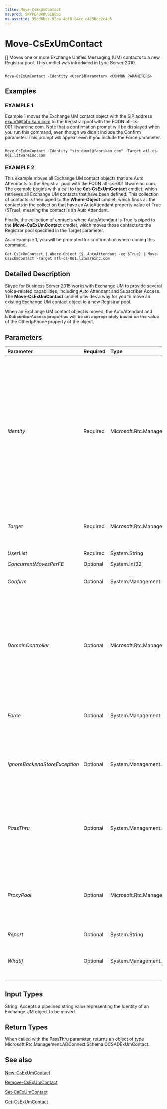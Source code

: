 ```yaml
---
title: Move-CsExUmContact
ms.prod: SKYPEFORBUSINESS
ms.assetid: 35ed6bdc-95ea-4bf8-84ce-c4256dc2c4e5
---
```



# Move-CsExUmContact
[]
Moves one or more Exchange Unified Messaging (UM) contacts to a new Registrar pool. This cmdlet was introduced in Lync Server 2010.
  
    
    


```

Move-CsExUmContact -Identity <UserIdParameter> <COMMON PARAMETERS>

```


## Examples


  
    
    

### EXAMPLE 1

Example 1 moves the Exchange UM contact object with the SIP address exum1@fabrikam.com to the Registrar pool with the FQDN atl-cs-001.litwareinc.com. Note that a confirmation prompt will be displayed when you run this command, even though we didn't include the Confirm parameter. This prompt will appear even if you include the Force parameter.
  
    
    

```

Move-CsExUmContact -Identity "sip:exum1@fabrikam.com" -Target atl-cs-001.litwareinc.com
```


### EXAMPLE 2

This example moves all Exchange UM contact objects that are Auto Attendants to the Registrar pool with the FQDN atl-cs-001.litwareinc.com. The example begins with a call to the **Get-CsExUmContact** cmdlet, which retrieves all Exchange UM contacts that have been defined. This collection of contacts is then piped to the **Where-Object** cmdlet, which finds all the contacts in the collection that have an AutoAttendant property value of True ($True), meaning the contact is an Auto Attendant.
  
    
    
Finally, the collection of contacts where AutoAttendant is True is piped to the **Move-CsExUmContact** cmdlet, which moves those contacts to the Registrar pool specified in the Target parameter.
  
    
    
As in Example 1, you will be prompted for confirmation when running this command.
  
    
    



```
Get-CsExUmContact | Where-Object {$_.AutoAttendant -eq $True} | Move-CsExUmContact -Target atl-cs-001.litwareinc.com
```


## Detailed Description

Skype for Business Server 2015 works with Exchange UM to provide several voice-related capabilities, including Auto Attendant and Subscriber Access. The **Move-CsExUmContact** cmdlet provides a way for you to move an existing Exchange UM contact object to a new Registrar pool.
  
    
    
When an Exchange UM contact object is moved, the AutoAttendant and IsSubscriberAccess properties will be set appropriately based on the value of the OtherIpPhone property of the object.
  
    
    

## Parameters



|**Parameter**|**Required**|**Type**|**Description**|
|:-----|:-----|:-----|:-----|
| _Identity_ <br/> |Required  <br/> |Microsoft.Rtc.Management.AD.UserIdParameter  <br/> |The unique identifier of the contact object you want to move. Contact identities can be specified by using one of four formats: 1) the contact's SIP address; 2) the contact's user principal name (UPN); 3) the contact's domain name and logon name, in the form domain\\logon (for example, litwareinc\\exum1); and, 4) the contact's Active Directory display name (for example, Team Auto Attendant).  <br/> |
| _Target_ <br/> |Required  <br/> |Microsoft.Rtc.Management.Deploy.Fqdn  <br/> |The fully qualified domain name (FQDN) of the Registrar pool to which the contact is being moved.  <br/> |
| _UserList_ <br/> |Required  <br/> |System.String  <br/> |PARAMVALUE: String  <br/> |
| _ConcurrentMovesPerFE_ <br/> |Optional  <br/> |System.Int32  <br/> |PARAMVALUE: Int32  <br/> |
| _Confirm_ <br/> |Optional  <br/> |System.Management.Automation.SwitchParameter  <br/> |Prompts you for confirmation before executing the command.  <br/> |
| _DomainController_ <br/> |Optional  <br/> |Microsoft.Rtc.Management.Deploy.Fqdn  <br/> |Enables you to connect to the specified domain controller. To connect to a particular domain controller, include the DomainController parameter followed by the computer name (for example, atl-mcs-001) or its FQDN (for example, atl-mcs-001.litwareinc.com).  <br/> |
| _Force_ <br/> |Optional  <br/> |System.Management.Automation.SwitchParameter  <br/> |Suppresses any confirmation prompts that would otherwise be displayed before making changes.  <br/> |
| _IgnoreBackendStoreException_ <br/> |Optional  <br/> |System.Management.Automation.SwitchParameter  <br/> |When present, instructs the computer to ignore any errors that might occur with the backend database and attempt to move the contact despite those errors.  <br/> |
| _PassThru_ <br/> |Optional  <br/> |System.Management.Automation.SwitchParameter  <br/> |Enables you to pass a contact object through the pipeline that represents the contact account being moved. By default, the **Move-CsExUmContact** cmdlet does not pass objects through the pipeline. <br/> |
| _ProxyPool_ <br/> |Optional  <br/> |Microsoft.Rtc.Management.Deploy.Fqdn  <br/> |This parameter is used only for hosted instances of Skype for Business Server 2015. It should not be used with an on-premises implementation of Skype for Business Server 2015.  <br/> |
| _Report_ <br/> |Optional  <br/> |System.String  <br/> |PARAMVALUE: String  <br/> |
| _WhatIf_ <br/> |Optional  <br/> |System.Management.Automation.SwitchParameter  <br/> |Describes what would happen if you executed the command without actually executing the command.  <br/> |
   

## Input Types

String. Accepts a pipelined string value representing the Identity of an Exchange UM object to be moved.
  
    
    

## Return Types

When called with the PassThru parameter, returns an object of type Microsoft.Rtc.Management.ADConnect.Schema.OCSADExUmContact.
  
    
    

## See also


#### 


  
    
    
 [New-CsExUmContact](new-csexumcontact.md)
  
    
    
 [Remove-CsExUmContact](remove-csexumcontact.md)
  
    
    
 [Set-CsExUmContact](set-csexumcontact.md)
  
    
    
 [Get-CsExUmContact](get-csexumcontact.md)
